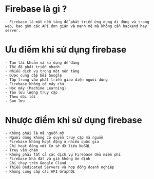 # Firebase là gì ?
    - Firebase là một nền tảng để phát triển ứng dụng di động và trang web, bao gồm các API đơn giản và mạnh mẽ mà không cần backend hay server.
# Ưu điểm khi sử dụng firebase
    - Tạo tài khoản và sử dụng dễ dàng
    - Tốc độ phát triển nhanh
    - Nhiều dịch vụ trong một nền tảng
    - Được cung cấp bởi Google 
    - Tập trung vào phát triển giao diện người dùng 
    - Firebase không có máy chủ
    - Học máy (Machine Learning)
    - Tạo lưu lượng truy cập
    - Theo dõi lỗi
    - Sao lưu

# Nhược điểm khi sử dụng firebase
    - Không phải là mã nguồn mở
    - Người dùng không có quyền truy cập mã nguồn
    - Firebase không hoạt động ở nhiều quốc gia
    - Chỉ hoạt động với Cơ sở dữ liệu NoSQL
    - Truy vấn chậm
    - Không phải tất cả các dịch vụ Firebase đều miễn phí
    - Firebase khá đắt và giá không ổn định
    - Chỉ chạy trên Google Cloud
    - Thiếu Dedicated Servers và hợp đồng doanh nghiệp
    - Không cung cấp các API GraphQL